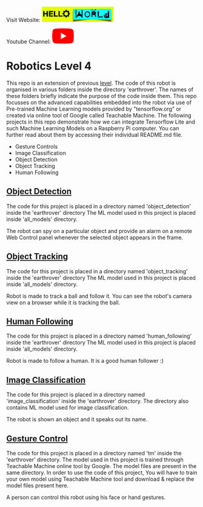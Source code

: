 <p align="left">
Visit Website: <a href='https://helloworld.co.in/term/robotics4' target='_blank'>
   <img src='https://github.com/jiteshsaini/files/blob/main/img/logo3.gif' height='40px'>
   
</a> Youtube Channel: 
<a href='https://www.youtube.com/channel/UC_2OyRNVCWCH8ipgmAoJ1mA' target='_blank'>
   <img src='https://github.com/jiteshsaini/files/blob/main/img/btn_youtube_2.png' height='40px'>
</a>
</p>

# Robotics Level 4

This repo is an extension of previous [level](https://github.com/jiteshsaini/robotics-level-3). The code of this robot is organised in various folders inside the directory 'earthrover'. The names of these folders briefly indicate the purpose of the code inside them. This repo focusses on the advanced capabilities embedded into the robot via use of Pre-trained Machine Learning models provided by "tensorflow.org" or created via online tool of Google called Teachable Machine. The following projects in this repo demonstrate how we can integrate Tensorflow Lite and such Machine Learning Models on a Raspberry Pi computer. You can further read about them by accessing their individual README.md file.

- Gesture Controls
- Image Classification
- Object Detection
- Object Tracking
- Human Following


## <a href='https://github.com/jiteshsaini/robotics-level-4/tree/main/earthrover/object_detection'>Object Detection</a>

The code for this project is placed in a directory named 'object_detection' inside the 'earthrover' directory
The ML model used in this project is placed inside 'all_models' directory. 

The robot can spy on a particular object and provide an alarm on a remote Web Control panel whenever the selected object appears in the frame.

## <a href='https://github.com/jiteshsaini/robotics-level-4/tree/main/earthrover/object_tracking'>Object Tracking</a>
The code for this project is placed in a directory named 'object_tracking' inside the 'earthrover' directory
The ML model used in this project is placed inside 'all_models' directory.  

Robot is made to track a ball and follow it. You can see the robot's camera view on a browser while it is tracking the ball.

## <a href='https://github.com/jiteshsaini/robotics-level-4/tree/main/earthrover/human_following'>Human Following</a>
The code for this project is placed in a directory named 'human_following' inside the 'earthrover' directory
The ML model used in this project is placed inside 'all_models' directory.  

Robot is made to follow a human. It is a good human follower :)

## <a href='https://github.com/jiteshsaini/robotics-level-4/tree/main/earthrover/image_classification'>Image Classification</a>

The code for this project is placed in a directory named 'image_classification' inside the 'earthrover' directory. The directory also contains ML model used for image classification.

The robot is shown an object and it speaks out its name.

## <a href='https://github.com/jiteshsaini/robotics-level-4/tree/main/earthrover/tm'>Gesture Control</a>

The code for this project is placed in a directory named 'tm' inside the 'earthrover' directory. 
The model used in this project is trained through Teachable Machine online tool by Google. The model files are present in the same directory. In order to use the code of this project, You will have to train your own model using Teachable Machine tool and download & replace the model files present here.

A person can control this robot using his face or hand gestures.
